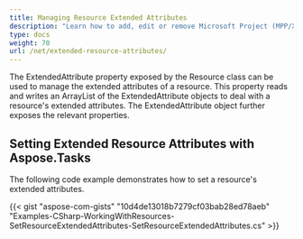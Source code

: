 ```yaml
---
title: Managing Resource Extended Attributes
description: "Learn how to add, edit or remove Microsoft Project (MPP/XML) resource extended attributes using Aspose.Tasks for .NET."
type: docs
weight: 70
url: /net/extended-resource-attributes/
---
```


The ExtendedAttribute property exposed by the Resource class can be used to manage the extended attributes of a resource. This property reads and writes an ArrayList of the ExtendedAttribute objects to deal with a resource's extended attributes. The ExtendedAttribute object further exposes the relevant properties.

## **Setting Extended Resource Attributes with Aspose.Tasks**
The following code example demonstrates how to set a resource's extended attributes.

{{< gist "aspose-com-gists" "10d4de13018b7279cf03bab28ed78aeb" "Examples-CSharp-WorkingWithResources-SetResourceExtendedAttributes-SetResourceExtendedAttributes.cs" >}}
